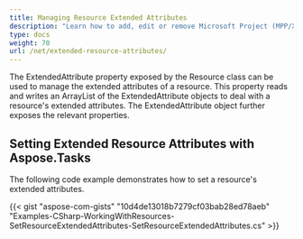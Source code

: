 ```yaml
---
title: Managing Resource Extended Attributes
description: "Learn how to add, edit or remove Microsoft Project (MPP/XML) resource extended attributes using Aspose.Tasks for .NET."
type: docs
weight: 70
url: /net/extended-resource-attributes/
---
```


The ExtendedAttribute property exposed by the Resource class can be used to manage the extended attributes of a resource. This property reads and writes an ArrayList of the ExtendedAttribute objects to deal with a resource's extended attributes. The ExtendedAttribute object further exposes the relevant properties.

## **Setting Extended Resource Attributes with Aspose.Tasks**
The following code example demonstrates how to set a resource's extended attributes.

{{< gist "aspose-com-gists" "10d4de13018b7279cf03bab28ed78aeb" "Examples-CSharp-WorkingWithResources-SetResourceExtendedAttributes-SetResourceExtendedAttributes.cs" >}}
